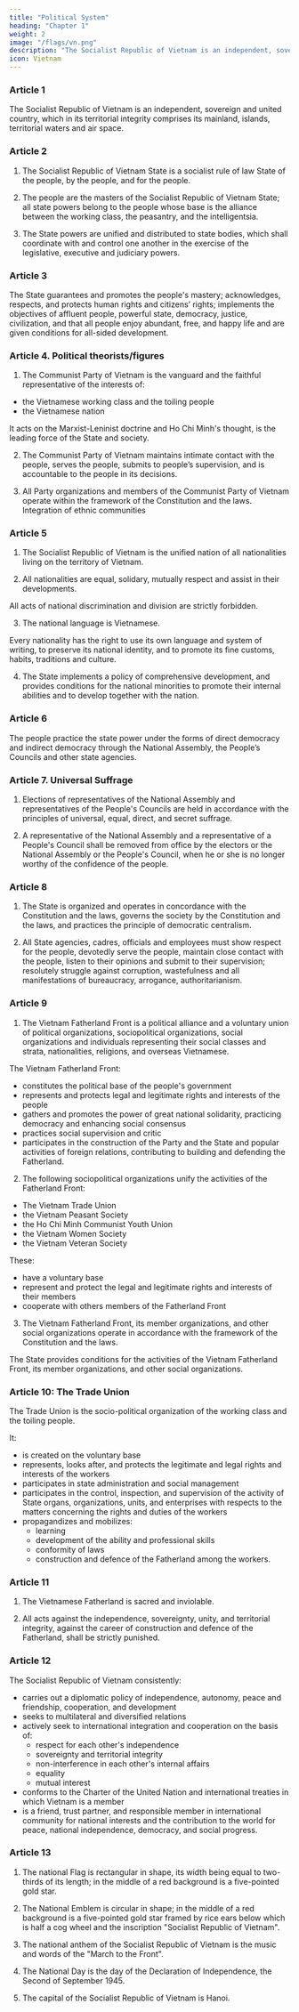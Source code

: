 ```yaml
---
title: "Political System"
heading: "Chapter 1"
weight: 2
image: "/flags/vn.png"
description: "The Socialist Republic of Vietnam is an independent, sovereign and united country, whic in its territorial integrity comprises its mainland, islands, territorial waters and air space"
icon: Vietnam
---
```



### Article 1

The Socialist Republic of Vietnam is an independent, sovereign and united country, which in its territorial integrity comprises its mainland, islands, territorial waters and air space.


### Article 2


1. The Socialist Republic of Vietnam State is a socialist rule of law State of the people, by the people, and for the people.

2. The people are the masters of the Socialist Republic of Vietnam State; all state powers belong to the people whose base is the alliance between the working class, the peasantry, and the intelligentsia.

3. The State powers are unified and distributed to state bodies, which shall coordinate with and control one another in the exercise of the legislative, executive and judiciary powers.


### Article 3

The State guarantees and promotes the people's mastery; acknowledges, respects, and protects human rights and citizens’ rights; implements the objectives of affluent people, powerful state, democracy, justice, civilization, and that all people enjoy abundant, free, and happy life and are given conditions for all-sided development.


### Article 4. Political theorists/figures

<!-- Mentions of social class -->

1. The Communist Party of Vietnam is the vanguard and the faithful representative of the interests of:
- the Vietnamese working class and the toiling people
- the Vietnamese nation

It acts on the Marxist-Leninist doctrine and Ho Chi Minh's thought, is the leading force of the State and society.

2. The Communist Party of Vietnam maintains intimate contact with the people, serves the people, submits to people’s supervision, and is accountable to the people in its decisions.

3. All Party organizations and members of the Communist Party of Vietnam operate within the framework of the Constitution and the laws. Integration of ethnic communities


### Article 5

1. The Socialist Republic of Vietnam is the unified nation of all nationalities living on the territory of Vietnam.

2. All nationalities are equal, solidary, mutually respect and assist in their developments.

All acts of national discrimination and division are strictly forbidden.

3. The national language is Vietnamese.

Every nationality has the right to use its own language and system of writing, to preserve its national identity, and to promote its fine customs, habits, traditions and culture.

4. The State implements a policy of comprehensive development, and provides conditions for the national minorities to promote their internal abilities and to develop together with the nation.


### Article 6

The people practice the state power under the forms of direct democracy and indirect democracy through the National Assembly, the People’s Councils and other state agencies.


### Article 7. Universal Suffrage

1. Elections of representatives of the National Assembly and representatives of the People's Councils are held in accordance with the principles of universal, equal, direct, and secret suffrage.

2. A representative of the National Assembly and a representative of a People's Council shall be removed from office by the electors or the National Assembly or the People's Council, when he or she is no longer worthy of the confidence of the people.


### Article 8

1. The State is organized and operates in concordance with the Constitution and the laws, governs the society by the Constitution and the laws, and practices the principle of democratic centralism.

2. All State agencies, cadres, officials and employees must show respect for the people, devotedly serve the people, maintain close contact with the people, listen to their opinions and submit to their supervision; resolutely struggle against corruption, wastefulness and all manifestations of bureaucracy, arrogance, authoritarianism.


### Article 9

1. The Vietnam Fatherland Front is a political alliance and a voluntary union of political organizations, sociopolitical organizations, social organizations and individuals representing their social classes and strata, nationalities, religions, and overseas Vietnamese.

The Vietnam Fatherland Front:
- constitutes the political base of the people's government
- represents and protects legal and legitimate rights and interests of the people
- gathers and promotes the power of great national solidarity, practicing democracy and enhancing social consensus
- practices social supervision and critic
- participates in the construction of the Party and the State and popular activities of foreign relations, contributing to building and defending the Fatherland.

2. The following sociopolitical organizations unify the activities of the Fatherland Front:
- The Vietnam Trade Union
- the Vietnam Peasant Society
- the Ho Chi Minh Communist Youth Union
- the Vietnam Women Society
- the Vietnam Veteran Society

These:
- have a voluntary base
- represent and protect the legal and legitimate rights and interests of their members
- cooperate with others members of the Fatherland Front


3. The Vietnam Fatherland Front, its member organizations, and other social organizations operate in accordance with the framework of the Constitution and the laws.

The State provides conditions for the activities of the Vietnam Fatherland Front, its member organizations, and other social organizations.


### Article 10: The Trade Union

The Trade Union is the socio-political organization of the working class and the toiling people.

It:
- is created on the voluntary base
- represents, looks after, and protects the legitimate and legal rights and interests of the workers
- participates in state administration and social management
- participates in the control, inspection, and supervision of the activity of State organs, organizations, units, and enterprises with respects to the matters concerning the rights and duties of the workers
- propagandizes and mobilizes:
  - learning
  - development of the ability and professional skills
  - conformity of laws
  - construction and defence of the Fatherland among the workers.


### Article 11

1. The Vietnamese Fatherland is sacred and inviolable.

2. All acts against the independence, sovereignty, unity, and territorial integrity, against the career of construction and defence of the Fatherland, shall be strictly punished.


### Article 12

The Socialist Republic of Vietnam consistently:
- carries out a diplomatic policy of independence, autonomy, peace and friendship, cooperation, and development
- seeks to multilateral and diversified relations
- actively seek to international integration and cooperation on the basis of:
  - respect for each other's independence
  - sovereignty and territorial integrity
  - non-interference in each other's internal affairs
  - equality
  - mutual interest
- conforms to the Charter of the United Nation and international treaties in which Vietnam is a member
- is a friend, trust partner, and responsible member in international community for national interests and the contribution to the world for peace, national independence, democracy, and social progress.



### Article 13

1. The national Flag is rectangular in shape, its width being equal to two-thirds of its length; in the middle of a red background is a five-pointed gold star.

2. The National Emblem is circular in shape; in the middle of a red background is a five-pointed gold star framed by rice ears below which is half a cog wheel and the inscription "Socialist Republic of Vietnam".


3. The national anthem of the Socialist Republic of Vietnam is the music and words of the "March to the Front".

4. The National Day is the day of the Declaration of Independence, the Second of September 1945.

5. The capital of the Socialist Republic of Vietnam is Hanoi.
